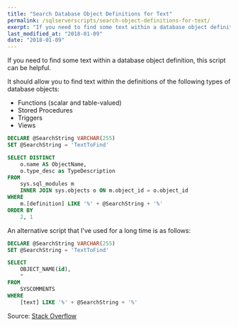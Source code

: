 ```yaml
---
title: "Search Database Object Definitions for Text"
permalink: /sqlserverscripts/search-object-definitions-for-text/
exerpt: "If you need to find some text within a database object definition like a stored procedure, function, view, trigger, etc. this script can be helpful."
last_modified_at: "2018-01-09"
date: "2018-01-09"
---
```


If you need to find some text within a database object definition, this script can be helpful.

It should allow you to find text within the definitions of the following types of database objects:
* Functions (scalar and table-valued)
* Stored Procedures
* Triggers
* Views

```sql
DECLARE @SearchString VARCHAR(255)
SET @SearchString = 'TextToFind'

SELECT DISTINCT
	o.name AS ObjectName,
	o.type_desc as TypeDescription
FROM
	sys.sql_modules m
	INNER JOIN sys.objects o ON m.object_id = o.object_id
WHERE
	m.[definition] LIKE '%' + @SearchString + '%'
ORDER BY
	2, 1
```

An alternative script that I've used for a long time is as follows:
```sql
DECLARE @SearchString VARCHAR(255)
SET @SearchString = 'TextToFind'

SELECT
	OBJECT_NAME(id),
	*
FROM
	SYSCOMMENTS
WHERE
	[text] LIKE '%' + @SearchString + '%'
```
Source: [Stack Overflow](https://stackoverflow.com/questions/674623/how-to-find-a-text-inside-sql-server-procedures-triggers)
